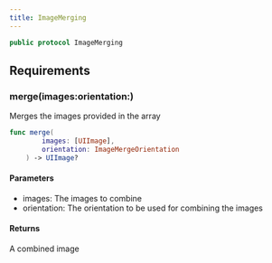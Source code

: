 ```yaml
---
title: ImageMerging
---
```


``` swift
public protocol ImageMerging 
```

## Requirements

### merge(images:​orientation:​)

Merges the images provided in the array

``` swift
func merge(
        images: [UIImage],
        orientation: ImageMergeOrientation
    ) -> UIImage?
```

#### Parameters

  - images: The images to combine
  - orientation: The orientation to be used for combining the images

#### Returns

A combined image
